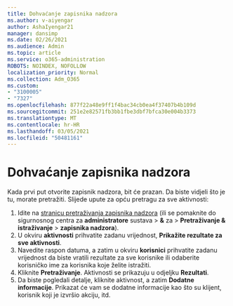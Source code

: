 ```yaml
---
title: Dohvaćanje zapisnika nadzora
ms.author: v-aiyengar
author: AshaIyengar21
manager: dansimp
ms.date: 02/26/2021
ms.audience: Admin
ms.topic: article
ms.service: o365-administration
ROBOTS: NOINDEX, NOFOLLOW
localization_priority: Normal
ms.collection: Adm_O365
ms.custom:
- "3100005"
- "7327"
ms.openlocfilehash: 877f22a48e9ff1f4bac34cb0ea4f37407b4b109d
ms.sourcegitcommit: 251e2e82571fb3bb1fbe3dbf7bfca30e004b3373
ms.translationtype: MT
ms.contentlocale: hr-HR
ms.lasthandoff: 03/05/2021
ms.locfileid: "50481161"
---
```

# <a name="retrieve-the-audit-logs"></a>Dohvaćanje zapisnika nadzora

Kada prvi put otvorite zapisnik nadzora, bit će prazan. Da biste vidjeli što je tu, morate pretražiti. Slijede upute za opću pretragu za sve aktivnosti:

1. Idite na [stranicu pretraživanja zapisnika nadzora](https://protection.office.com/#/unifiedauditlog) (ili se pomaknite do sigurnosnog centra za **administratore** sustava  >  **&** za  >  **Pretraživanje & istraživanje**  >  **zapisnika nadzora**).
1. U okviru **aktivnosti** prihvatite zadanu vrijednost, **Prikažite rezultate za sve aktivnosti**.
1. Navedite raspon datuma, a zatim u okviru **korisnici** prihvatite zadanu vrijednost da biste vratili rezultate za sve korisnike ili odaberite korisničko ime za korisnika koje želite istražiti.
1. Kliknite **Pretraživanje**. Aktivnosti se prikazuju u odjeljku **Rezultati**.
1. Da biste pogledali detalje, kliknite aktivnost, a zatim **Dodatne informacije**. Prikazat će vam se dodatne informacije kao što su klijent, korisnik koji je izvršio akciju, itd.
